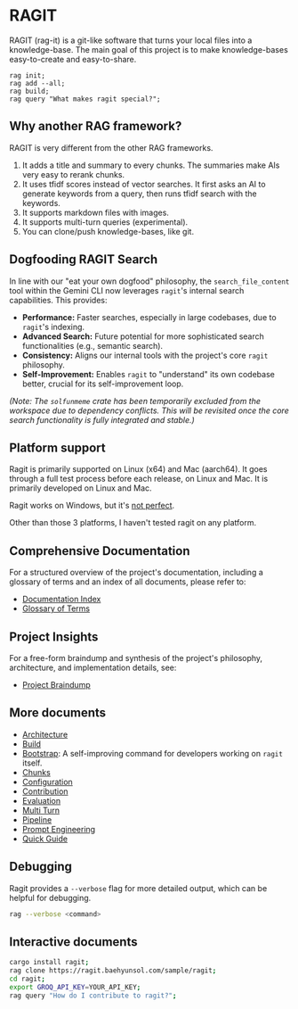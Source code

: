 # RAGIT

RAGIT (rag-it) is a git-like software that turns your local files into a knowledge-base. The main goal of this project is to make knowledge-bases easy-to-create and easy-to-share.

```
rag init;
rag add --all;
rag build;
rag query "What makes ragit special?";
```

## Why another RAG framework?

RAGIT is very different from the other RAG frameworks.

1. It adds a title and summary to every chunks. The summaries make AIs very easy to rerank chunks.
2. It uses tfidf scores instead of vector searches. It first asks an AI to generate keywords from a query, then runs tfidf search with the keywords.
3. It supports markdown files with images.
4. It supports multi-turn queries (experimental).
5. You can clone/push knowledge-bases, like git.

## Dogfooding RAGIT Search

In line with our "eat your own dogfood" philosophy, the `search_file_content` tool within the Gemini CLI now leverages `ragit`'s internal search capabilities. This provides:

-   **Performance:** Faster searches, especially in large codebases, due to `ragit`'s indexing.
-   **Advanced Search:** Future potential for more sophisticated search functionalities (e.g., semantic search).
-   **Consistency:** Aligns our internal tools with the project's core `ragit` philosophy.
-   **Self-Improvement:** Enables `ragit` to "understand" its own codebase better, crucial for its self-improvement loop.

*(Note: The `solfunmeme` crate has been temporarily excluded from the workspace due to dependency conflicts. This will be revisited once the core search functionality is fully integrated and stable.)*

## Platform support

Ragit is primarily supported on Linux (x64) and Mac (aarch64). It goes through a full test process before each release, on Linux and Mac. It is primarily developed on Linux and Mac.

Ragit works on Windows, but it's [not perfect](https://github.com/baehyunsol/ragit/issues/13).

Other than those 3 platforms, I haven't tested ragit on any platform.

## Comprehensive Documentation

For a structured overview of the project's documentation, including a glossary of terms and an index of all documents, please refer to:

*   [Documentation Index](./docs/index/index.md)
*   [Glossary of Terms](./docs/index/glossary.md)

## Project Insights

For a free-form braindump and synthesis of the project's philosophy, architecture, and implementation details, see:

*   [Project Braindump](./docs/braindump.md)

## More documents

- [Architecture](./docs/architecture.md)
- [Build](./docs/build.md)
- [Bootstrap](./docs/bootstrap.md): A self-improving command for developers working on `ragit` itself.
- [Chunks](./docs/chunks.md)
- [Configuration](./docs/config.md)
- [Contribution](./docs/contribution.md)
- [Evaluation](./docs/eval.md)
- [Multi Turn](./docs/multi_turn.md)
- [Pipeline](./docs/pipeline.md)
- [Prompt Engineering](./docs/prompt_engineering.md)
- [Quick Guide](./docs/quick_guide.md)

## Debugging

Ragit provides a `--verbose` flag for more detailed output, which can be helpful for debugging.

```sh
rag --verbose <command>
```

## Interactive documents

```sh
cargo install ragit;
rag clone https://ragit.baehyunsol.com/sample/ragit;
cd ragit;
export GROQ_API_KEY=YOUR_API_KEY;
rag query "How do I contribute to ragit?";
```